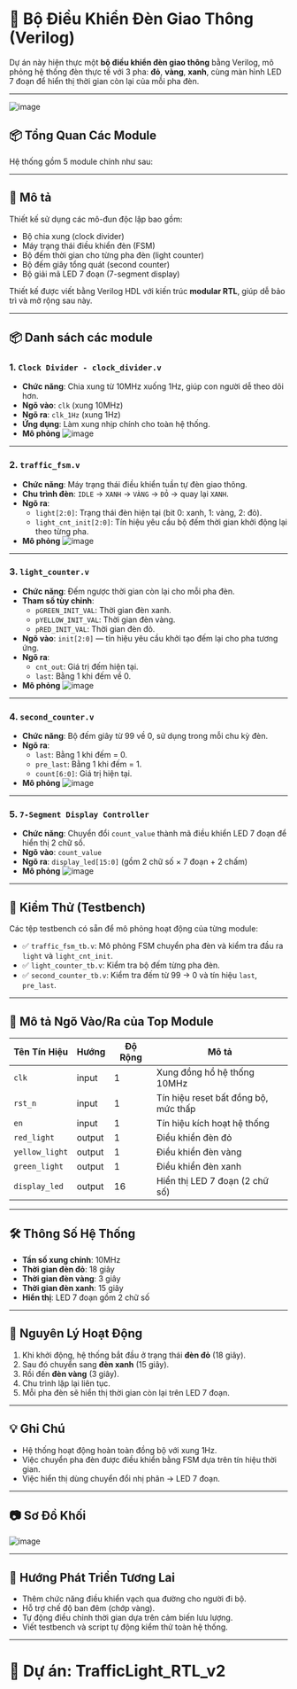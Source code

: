 # 🚦 Bộ Điều Khiển Đèn Giao Thông (Verilog)

Dự án này hiện thực một **bộ điều khiển đèn giao thông** bằng Verilog, mô phỏng hệ thống đèn thực tế với 3 pha: **đỏ**, **vàng**, **xanh**, cùng màn hình LED 7 đoạn để hiển thị thời gian còn lại của mỗi pha đèn.

---

![image](https://github.com/user-attachments/assets/22b67d8a-2496-452f-97d7-29e328cdaad8)

## 📦 Tổng Quan Các Module

Hệ thống gồm 5 module chính như sau:

---

## 📄 Mô tả

Thiết kế sử dụng các mô-đun độc lập bao gồm:
- Bộ chia xung (clock divider)
- Máy trạng thái điều khiển đèn (FSM)
- Bộ đếm thời gian cho từng pha đèn (light counter)
- Bộ đếm giây tổng quát (second counter)
- Bộ giải mã LED 7 đoạn (7-segment display)

Thiết kế được viết bằng Verilog HDL với kiến trúc **modular RTL**, giúp dễ bảo trì và mở rộng sau này.

---

## 📦 Danh sách các module

### 1. `Clock Divider - clock_divider.v`
- **Chức năng**: Chia xung từ 10MHz xuống 1Hz, giúp con người dễ theo dõi hơn.
- **Ngõ vào**: `clk` (xung 10MHz)
- **Ngõ ra**: `clk_1Hz` (xung 1Hz)
- **Ứng dụng**: Làm xung nhịp chính cho toàn hệ thống.
- **Mô phỏng**
![image](https://github.com/user-attachments/assets/9c697f09-e145-496e-a534-905a16bb2daa)
---

### 2. `traffic_fsm.v`
- **Chức năng**: Máy trạng thái điều khiển tuần tự đèn giao thông.
- **Chu trình đèn**: `IDLE` → `XANH` → `VÀNG` → `ĐỎ` → quay lại `XANH`.
- **Ngõ ra**:
  - `light[2:0]`: Trạng thái đèn hiện tại (bit 0: xanh, 1: vàng, 2: đỏ).
  - `light_cnt_init[2:0]`: Tín hiệu yêu cầu bộ đếm thời gian khởi động lại theo từng pha.
- **Mô phỏng**
![image](https://github.com/user-attachments/assets/87fab8b4-898e-4ced-a12e-d79417ca2009)
---

### 3. `light_counter.v`
- **Chức năng**: Đếm ngược thời gian còn lại cho mỗi pha đèn.
- **Tham số tùy chỉnh**:
  - `pGREEN_INIT_VAL`: Thời gian đèn xanh.
  - `pYELLOW_INIT_VAL`: Thời gian đèn vàng.
  - `pRED_INIT_VAL`: Thời gian đèn đỏ.
- **Ngõ vào**: `init[2:0]` — tín hiệu yêu cầu khởi tạo đếm lại cho pha tương ứng.
- **Ngõ ra**:
  - `cnt_out`: Giá trị đếm hiện tại.
  - `last`: Bằng 1 khi đếm về 0.
- **Mô phỏng**
![image](https://github.com/user-attachments/assets/c6d11080-db08-48d6-9cce-d1bbfa969f6a)
---

### 4. `second_counter.v`
- **Chức năng**: Bộ đếm giây từ 99 về 0, sử dụng trong mỗi chu kỳ đèn.
- **Ngõ ra**:
  - `last`: Bằng 1 khi đếm = 0.
  - `pre_last`: Bằng 1 khi đếm = 1.
  - `count[6:0]`: Giá trị hiện tại.
- **Mô phỏng**
![image](https://github.com/user-attachments/assets/2161a889-f0ed-4b8a-832b-45d635d678b4)

---

### 5. `7-Segment Display Controller`
- **Chức năng**: Chuyển đổi `count_value` thành mã điều khiển LED 7 đoạn để hiển thị 2 chữ số.
- **Ngõ vào**: `count_value`
- **Ngõ ra**: `display_led[15:0]` (gồm 2 chữ số × 7 đoạn + 2 chấm)
- **Mô phỏng**
![image](https://github.com/user-attachments/assets/2496a4e7-ac78-4198-bc88-d5f0698e433a)
---

## 🧪 Kiểm Thử (Testbench)

Các tệp testbench có sẵn để mô phỏng hoạt động của từng module:

- ✅ `traffic_fsm_tb.v`: Mô phỏng FSM chuyển pha đèn và kiểm tra đầu ra `light` và `light_cnt_init`.
- ✅ `light_counter_tb.v`: Kiểm tra bộ đếm từng pha đèn.
- ✅ `second_counter_tb.v`: Kiểm tra đếm từ 99 → 0 và tín hiệu `last`, `pre_last`.

---

## 📐 Mô tả Ngõ Vào/Ra của Top Module

| Tên Tín Hiệu     | Hướng      | Độ Rộng | Mô tả                                  |
|------------------|------------|---------|-----------------------------------------|
| `clk`            | input      | 1       | Xung đồng hồ hệ thống 10MHz             |
| `rst_n`          | input      | 1       | Tín hiệu reset bất đồng bộ, mức thấp    |
| `en`             | input      | 1       | Tín hiệu kích hoạt hệ thống             |
| `red_light`      | output     | 1       | Điều khiển đèn đỏ                       |
| `yellow_light`   | output     | 1       | Điều khiển đèn vàng                     |
| `green_light`    | output     | 1       | Điều khiển đèn xanh                     |
| `display_led`    | output     | 16      | Hiển thị LED 7 đoạn (2 chữ số)          |

---

## 🛠️ Thông Số Hệ Thống

- **Tần số xung chính**: 10MHz  
- **Thời gian đèn đỏ**: 18 giây  
- **Thời gian đèn vàng**: 3 giây  
- **Thời gian đèn xanh**: 15 giây  
- **Hiển thị**: LED 7 đoạn gồm 2 chữ số

---

## 🧠 Nguyên Lý Hoạt Động

1. Khi khởi động, hệ thống bắt đầu ở trạng thái **đèn đỏ** (18 giây).
2. Sau đó chuyển sang **đèn xanh** (15 giây).
3. Rồi đến **đèn vàng** (3 giây).
4. Chu trình lặp lại liên tục.
5. Mỗi pha đèn sẽ hiển thị thời gian còn lại trên LED 7 đoạn.

---

## 💡 Ghi Chú

- Hệ thống hoạt động hoàn toàn đồng bộ với xung 1Hz.
- Việc chuyển pha đèn được điều khiển bằng FSM dựa trên tín hiệu thời gian.
- Việc hiển thị dùng chuyển đổi nhị phân → LED 7 đoạn.

---

## 📷 Sơ Đồ Khối

![image](https://github.com/user-attachments/assets/973ac5c3-eb01-422d-bff7-e7d481a996d0)

---

## 🔁 Hướng Phát Triển Tương Lai

- Thêm chức năng điều khiển vạch qua đường cho người đi bộ.
- Hỗ trợ chế độ ban đêm (chớp vàng).
- Tự động điều chỉnh thời gian dựa trên cảm biến lưu lượng.
- Viết testbench và script tự động kiểm thử toàn hệ thống.

---

# 📁 Dự án: TrafficLight_RTL_v2

